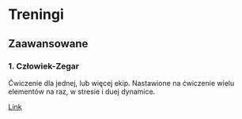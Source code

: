 # Treningi

## Zaawansowane
### 1. Człowiek-Zegar

Ćwiczenie dla jednej, lub więcej ekip. Nastawione na ćwiczenie wielu elementów na raz, w stresie i duej dynamice.

[Link](/treningi/zaawansowany.cz%C5%82owiek-zegar.md)